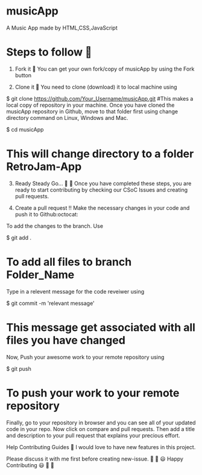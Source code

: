 # musicApp

A Music App made by HTML,CSS,JavaScript

# Steps to follow 📜

1. Fork it 🍴
You can get your own fork/copy of musicApp by using the Fork button

2. Clone it 👥
You need to clone (download) it to local machine using

$ git clone https://github.com/Your_Username/musicApp.git
#This makes a local copy of repository in your machine.
Once you have cloned the musicApp repository in Github, move to that folder first using change directory command on Linux, Windows and Mac.

$ cd musicApp
# This will change directory to a folder RetroJam-App
3. Ready Steady Go... 🐢 🐇
Once you have completed these steps, you are ready to start contributing by checking our CSoC Issues and creating pull requests.

4. Create a pull request ‼️
Make the necessary changes in your code and push it to Github:octocat:

To add the changes to the branch. Use

$ git add .
# To add all files to branch Folder_Name
Type in a relevent message for the code reveiwer using

$ git commit -m 'relevant message'
# This message get associated with all files you have changed
Now, Push your awesome work to your remote repository using

$ git push
# To push your work to your remote repository
Finally, go to your repository in browser and you can see all of your updated code in your repo. Now click on compare and pull requests. Then add a title and description to your pull request that explains your precious effort.

Help Contributing Guides 👑
I would love to have new features in this project.

Please discuss it with me first before creating new-issue. 🎉 🎊 😃 Happy Contributing 😃 🎊 🎉
